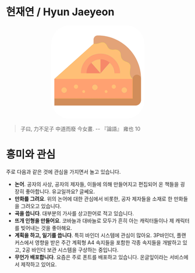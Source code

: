 
# 현재연 / Hyun Jaeyeon

<p style="text-align:center;"><img src="./assets/profile.png" width="256px" style="border-radius:50px;"></p>

> 子曰, 力不足子 中道而廢 今女畫. -- 『論語』 雍也 10

# 흥미와 관심

주로 다음과 같은 것에 관심을 가지면서 놀고 있습니다.
- **논어**. 공자의 사상, 공자의 제자들, 이들에 의해 만들어지고 편집되어 온 책들을 굉장히 좋아합니다. 유교일까요? 글쎄요.
- **만화를 그려요**. 위의 논어에 대한 관심에서 비롯한, 공자 제자들을 소재로 한 만화들을 그려오고 있습니다.
- **곡을 씁니다**. 대부분의 가사를 상고한어로 적고 있습니다.
- **뜨개 인형을 만들어요**. 코바늘과 대바늘로 모두가 흔히 아는 캐릭터들이나 제 캐릭터를 빚어내는 것을 좋아해요.
- **계획을 하고, 일기를 씁니다**. 특히 바인더 시스템에 관심이 많아요. 3P바인더, 플랜커스에서 영향을 받은 주간 계획형 A4 속지들을 포함한 각종 속지들을 개발하고 있고, 2공 바인더 보관 시스템을 구상하는 중입니다.
- **무언가 배포합니다**. 요즘은 주로 폰트를 배포하고 있습니다. 온글잎이라는 서비스에서 제작하고 있어요.
